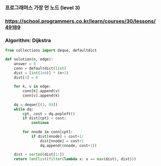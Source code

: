 ### 프로그래머스 가장 먼 노드 (level 3)

### https://school.programmers.co.kr/learn/courses/30/lessons/49189

### Algorithm: Dijkstra

```python
from collections import deque, defaultdict

def solution(n, edge):
    answer = 0
    conn = defaultdict(list)
    dist = [int(1e9)] * (n+1)
    dist[1] = 0
    
    for k, v in edge:
        conn[k].append(v)
        conn[v].append(k)
        
    dq = deque([(1, 0)])
    while dq:
        cpt, cost = dq.popleft()
        if dist[cpt] < cost:
            continue
        
        for nnode in conn[cpt]:
            if dist[nnode] > cost+1:
                dist[nnode] = cost+1
                dq.append((nnode, cost+1))
                
    dist = sorted(dist[1:])
    return len(list(filter(lambda x: x == max(dist), dist)))
```
